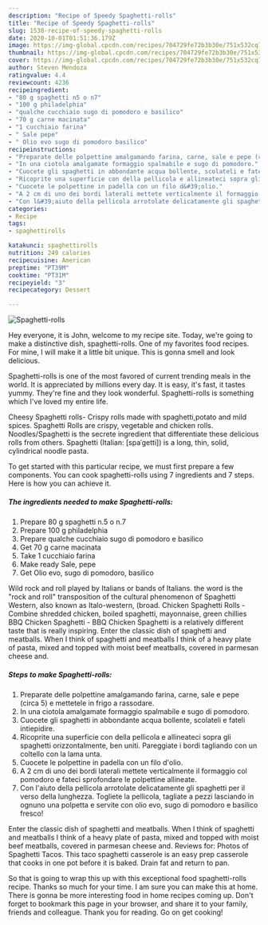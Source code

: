 ```yaml
---
description: "Recipe of Speedy Spaghetti-rolls"
title: "Recipe of Speedy Spaghetti-rolls"
slug: 1538-recipe-of-speedy-spaghetti-rolls
date: 2020-10-01T01:51:36.179Z
image: https://img-global.cpcdn.com/recipes/704729fe72b3b30e/751x532cq70/spaghetti-rolls-recipe-main-photo.jpg
thumbnail: https://img-global.cpcdn.com/recipes/704729fe72b3b30e/751x532cq70/spaghetti-rolls-recipe-main-photo.jpg
cover: https://img-global.cpcdn.com/recipes/704729fe72b3b30e/751x532cq70/spaghetti-rolls-recipe-main-photo.jpg
author: Steven Mendoza
ratingvalue: 4.4
reviewcount: 4236
recipeingredient:
- "80 g spaghetti n5 o n7"
- "100 g philadelphia"
- "qualche cucchiaio sugo di pomodoro e basilico"
- "70 g carne macinata"
- "1 cucchiaio farina"
- " Sale pepe"
- " Olio evo sugo di pomodoro basilico"
recipeinstructions:
- "Preparate delle polpettine amalgamando farina, carne, sale e pepe (circa 5) e mettetele in frigo a rassodare."
- "In una ciotola amalgamate formaggio spalmabile e sugo di pomodoro."
- "Cuocete gli spaghetti in abbondante acqua bollente, scolateli e fateli intiepidire."
- "Ricoprite una superficie con della pellicola e allineateci sopra gli spaghetti orizzontalmente, ben uniti. Pareggiate i bordi tagliando con un coltello con la lama unta."
- "Cuocete le polpettine in padella con un filo d&#39;olio."
- "A 2 cm di uno dei bordi laterali mettete verticalmente il formaggio col pomodoro e fateci sprofondare le polpettine allineate."
- "Con l&#39;aiuto della pellicola arrotolate delicatamente gli spaghetti per il verso della lunghezza. Togliete la pellicola, tagliate a pezzi lasciando in ognuno una polpetta e servite con olio evo, sugo di pomodoro e basilico fresco!"
categories:
- Recipe
tags:
- spaghettirolls

katakunci: spaghettirolls 
nutrition: 249 calories
recipecuisine: American
preptime: "PT39M"
cooktime: "PT31M"
recipeyield: "3"
recipecategory: Dessert

---
```



![Spaghetti-rolls](https://img-global.cpcdn.com/recipes/704729fe72b3b30e/751x532cq70/spaghetti-rolls-recipe-main-photo.jpg)

Hey everyone, it is John, welcome to my recipe site. Today, we're going to make a distinctive dish, spaghetti-rolls. One of my favorites food recipes. For mine, I will make it a little bit unique. This is gonna smell and look delicious.

Spaghetti-rolls is one of the most favored of current trending meals in the world. It is appreciated by millions every day. It is easy, it's fast, it tastes yummy. They're fine and they look wonderful. Spaghetti-rolls is something which I've loved my entire life.

Cheesy Spaghetti rolls- Crispy rolls made with spaghetti,potato and mild spices. Spaghetti Rolls are crispy, vegetable and chicken rolls. Noodles/Spaghetti is the secrete ingredient that differentiate these delicious rolls from others. Spaghetti (Italian: [spaˈɡetti]) is a long, thin, solid, cylindrical noodle pasta.


To get started with this particular recipe, we must first prepare a few components. You can cook spaghetti-rolls using 7 ingredients and 7 steps. Here is how you can achieve it.

<!--inarticleads1-->

##### The ingredients needed to make Spaghetti-rolls:

1. Prepare 80 g spaghetti n.5 o n.7
1. Prepare 100 g philadelphia
1. Prepare qualche cucchiaio sugo di pomodoro e basilico
1. Get 70 g carne macinata
1. Take 1 cucchiaio farina
1. Make ready  Sale, pepe
1. Get  Olio evo, sugo di pomodoro, basilico


Wild rock and roll played by Italians or bands of Italians. the word is the &#34;rock and roll&#34; transposition of the cultural phenomenon of Spaghetti Western, also known as Italo-western, (broad. Chicken Spaghetti Rolls - Combine shredded chicken, boiled spaghetti, mayonnaise, green chillies BBQ Chicken Spaghetti - BBQ Chicken Spaghetti is a relatively different taste that is really inspiring. Enter the classic dish of spaghetti and meatballs. When I think of spaghetti and meatballs I think of a heavy plate of pasta, mixed and topped with moist beef meatballs, covered in parmesan cheese and. 

<!--inarticleads2-->

##### Steps to make Spaghetti-rolls:

1. Preparate delle polpettine amalgamando farina, carne, sale e pepe (circa 5) e mettetele in frigo a rassodare.
1. In una ciotola amalgamate formaggio spalmabile e sugo di pomodoro.
1. Cuocete gli spaghetti in abbondante acqua bollente, scolateli e fateli intiepidire.
1. Ricoprite una superficie con della pellicola e allineateci sopra gli spaghetti orizzontalmente, ben uniti. Pareggiate i bordi tagliando con un coltello con la lama unta.
1. Cuocete le polpettine in padella con un filo d&#39;olio.
1. A 2 cm di uno dei bordi laterali mettete verticalmente il formaggio col pomodoro e fateci sprofondare le polpettine allineate.
1. Con l&#39;aiuto della pellicola arrotolate delicatamente gli spaghetti per il verso della lunghezza. Togliete la pellicola, tagliate a pezzi lasciando in ognuno una polpetta e servite con olio evo, sugo di pomodoro e basilico fresco!


Enter the classic dish of spaghetti and meatballs. When I think of spaghetti and meatballs I think of a heavy plate of pasta, mixed and topped with moist beef meatballs, covered in parmesan cheese and. Reviews for: Photos of Spaghetti Tacos. This taco spaghetti casserole is an easy prep casserole that cooks in one pot before it is baked. Drain fat and return to pan. 

So that is going to wrap this up with this exceptional food spaghetti-rolls recipe. Thanks so much for your time. I am sure you can make this at home. There is gonna be more interesting food in home recipes coming up. Don't forget to bookmark this page in your browser, and share it to your family, friends and colleague. Thank you for reading. Go on get cooking!
